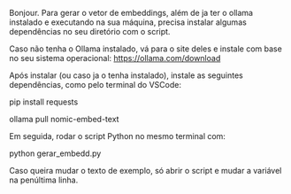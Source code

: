Bonjour.
Para gerar o vetor de embeddings, além de ja ter o ollama instalado e executando na sua máquina,
precisa instalar algumas dependências no seu diretório com o script.

Caso não tenha o Ollama instalado, vá para o site deles e instale com base no seu sistema operacional:
https://ollama.com/download

Após instalar (ou caso ja o tenha instalado), instale as seguintes dependências, como pelo terminal do VSCode:

pip install requests

ollama pull nomic-embed-text

Em seguida, rodar o script Python no mesmo terminal com:

python gerar_embedd.py

Caso queira mudar o texto de exemplo, só abrir o script e mudar a variável na penúltima linha.

